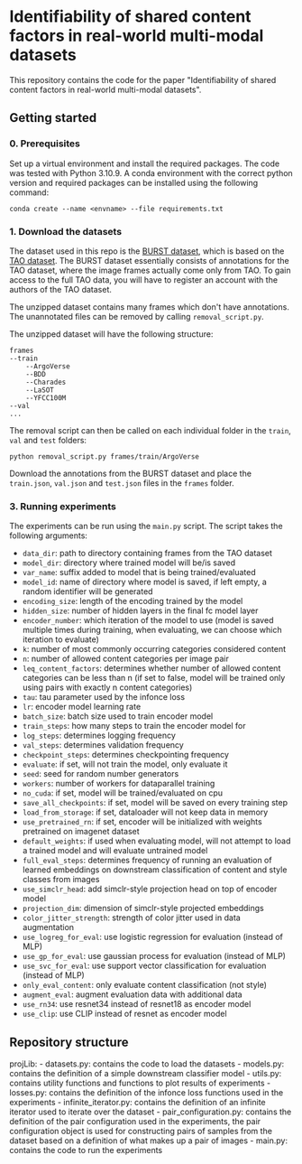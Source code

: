 # Identifiability of shared content factors in real-world multi-modal datasets

This repository contains the code for the paper "Identifiability of shared content factors in real-world multi-modal datasets".

## Getting started

### 0. Prerequisites
Set up a virtual environment and install the required packages. The code was tested with Python 3.10.9. A conda environment with the correct python version and required packages can be installed using the following command:
```
conda create --name <envname> --file requirements.txt
```

### 1. Download the datasets
The dataset used in this repo is the [BURST dataset](https://github.com/Ali2500/BURST-benchmark), which is based on the [TAO dataset](https://motchallenge.net/tao_download.php). The BURST dataset essentially consists of annotations for the TAO dataset, where the image frames actually come only from TAO. To gain access to the full TAO data, you will have to register an account with the authors of the TAO dataset.

The unzipped dataset contains many frames which don't have annotations. The unannotated files can be removed by calling `removal_script.py`.

The unzipped dataset will have the following structure:
```
frames
--train
    --ArgoVerse
    --BDD
    --Charades
    --LaSOT
    --YFCC100M
--val
...
```

The removal script can then be called on each individual folder in the `train`, `val` and `test` folders:
```
python removal_script.py frames/train/ArgoVerse
```

Download the annotations from the BURST dataset and place the `train.json`, `val.json` and `test.json` files in the `frames` folder.

### 3. Running experiments

The experiments can be run using the `main.py` script. The script takes the following arguments:
- `data_dir`: path to directory containing frames from the TAO dataset
- `model_dir`: directory where trained model will be/is saved
- `var_name`: suffix added to model that is being trained/evaluated
- `model_id`: name of directory where model is saved, if left empty, a random identifier will be generated
- `encoding_size`: length of the encoding trained by the model
- `hidden_size`: number of hidden layers in the final fc model layer
- `encoder_number`: which iteration of the model to use (model is saved multiple times during training, when evaluating, we can choose which iteration to evaluate)
- `k`: number of most commonly occurring categories considered content
- `n`: number of allowed content categories per image pair
- `leq_content_factors`: determines whether number of allowed content categories can be less than n (if set to false, model will be trained only using pairs with exactly n content categories)
- `tau`: tau parameter used by the infonce loss
- `lr`: encoder model learning rate
- `batch_size`: batch size used to train encoder model
- `train_steps`: how many steps to train the encoder model for
- `log_steps`: determines logging frequency
- `val_steps`: determines validation frequency
- `checkpoint_steps`: determines checkpointing frequency
- `evaluate`: if set, will not train the model, only evaluate it
- `seed`: seed for random number generators
- `workers`: number of workers for dataparallel training
- `no_cuda`: if set, model will be trained/evaluated on cpu
- `save_all_checkpoints`: if set, model will be saved on every training step
- `load_from_storage`: if set, dataloader will not keep data in memory
- `use_pretrained_rn`: if set, encoder will be initialized with weights pretrained on imagenet dataset
- `default_weights`: if used when evaluating model, will not attempt to load a trained model and will evaluate untrained model
- `full_eval_steps`: determines frequency of running an evaluation of learned embeddings on downstream classification of content and style classes from images
- `use_simclr_head`: add simclr-style projection head on top of encoder model
- `projection_dim`: dimension of simclr-style projected embeddings
- `color_jitter_strength`: strength of color jitter used in data augmentation
- `use_logreg_for_eval`: use logistic regression for evaluation (instead of MLP)
- `use_gp_for_eval`: use gaussian process for evaluation (instead of MLP)
- `use_svc_for_eval`: use support vector classification for evaluation (instead of MLP)
- `only_eval_content`: only evaluate content classification (not style)
- `augment_eval`: augment evaluation data with additional data
- `use_rn34`: use resnet34 instead of resnet18 as encoder model
- `use_clip`: use CLIP instead of resnet as encoder model

## Repository structure
projLib:
    - datasets.py: contains the code to load the datasets
    - models.py: contains the definition of a simple downstream classifier model
    - utils.py: contains utility functions and functions to plot results of experiments
    - losses.py: contains the definition of the infonce loss functions used in the experiments
    - infinite_iterator.py: contains the definition of an infinite iterator used to iterate over the dataset
    - pair_configuration.py: contains the definition of the pair configuration used in the experiments, the pair configuration object is used for constructing pairs of samples from the dataset based on a  definition of what makes up a pair of images
    - main.py: contains the code to run the experiments